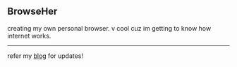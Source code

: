 ## BrowseHer

creating my own personal browser. v cool cuz im getting to know how internet works.

---
refer my [blog](https://1rvinn.github.io/build/browser/) for updates!